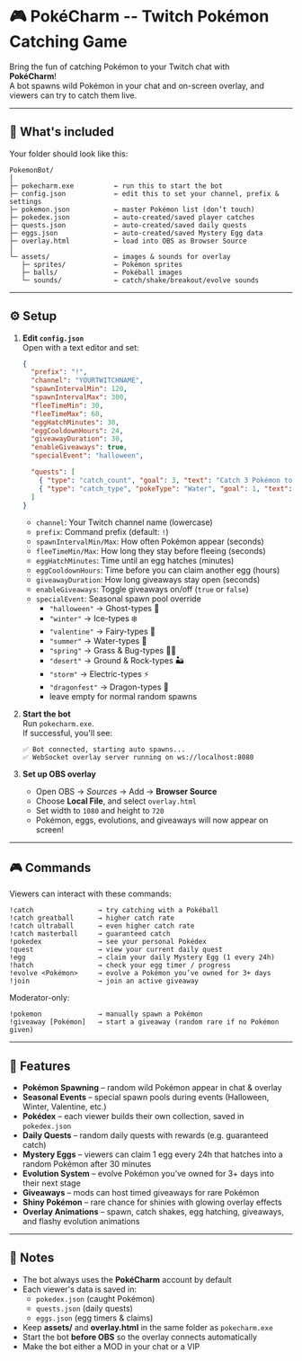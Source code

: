 # 🎮 PokéCharm -- Twitch Pokémon Catching Game

Bring the fun of catching Pokémon to your Twitch chat with  
**PokéCharm**!  
A bot spawns wild Pokémon in your chat and on-screen overlay, and
viewers can try to catch them live.

---

## 📂 What's included

Your folder should look like this:

```
PokemonBot/
│
├─ pokecharm.exe          ← run this to start the bot
├─ config.json            ← edit this to set your channel, prefix & settings
├─ pokemon.json           ← master Pokémon list (don’t touch)
├─ pokedex.json           ← auto-created/saved player catches
├─ quests.json            ← auto-created/saved daily quests
├─ eggs.json              ← auto-created/saved Mystery Egg data
├─ overlay.html           ← load into OBS as Browser Source
│
└─ assets/                ← images & sounds for overlay
   ├─ sprites/            ← Pokémon sprites
   ├─ balls/              ← Pokéball images
   └─ sounds/             ← catch/shake/breakout/evolve sounds
```

---

## ⚙️ Setup

1. **Edit `config.json`**  
   Open with a text editor and set:

   ```json
   {
     "prefix": "!",
     "channel": "YOURTWITCHNAME",
     "spawnIntervalMin": 120,
     "spawnIntervalMax": 300,
     "fleeTimeMin": 30,
     "fleeTimeMax": 60,
     "eggHatchMinutes": 30,
     "eggCooldownHours": 24,
     "giveawayDuration": 30,
     "enableGiveaways": true,
     "specialEvent": "halloween",

     "quests": [
       { "type": "catch_count", "goal": 3, "text": "Catch 3 Pokémon today" },
       { "type": "catch_type", "pokeType": "Water", "goal": 1, "text": "Catch a Water-type Pokémon" }
     ]
   }
   ```

   - `channel`: Your Twitch channel name (lowercase)  
   - `prefix`: Command prefix (default: `!`)  
   - `spawnIntervalMin/Max`: How often Pokémon appear (seconds)  
   - `fleeTimeMin/Max`: How long they stay before fleeing (seconds)  
   - `eggHatchMinutes`: Time until an egg hatches (minutes)  
   - `eggCooldownHours`: Time before you can claim another egg (hours)  
   - `giveawayDuration`: How long giveaways stay open (seconds)  
   - `enableGiveaways`: Toggle giveaways on/off (`true` or `false`)  
   - `specialEvent`: Seasonal spawn pool override  
     - `"halloween"` → Ghost-types 👻  
     - `"winter"` → Ice-types ❄️  
     - `"valentine"` → Fairy-types 💖  
     - `"summer"` → Water-types 🌊  
     - `"spring"` → Grass & Bug-types 🌱🐞  
     - `"desert"` → Ground & Rock-types 🏜️  
     - `"storm"` → Electric-types ⚡  
     - `"dragonfest"` → Dragon-types 🐉  
     - leave empty for normal random spawns  

2. **Start the bot**  
   Run `pokecharm.exe`.  
   If successful, you'll see:

   ```
   ✅ Bot connected, starting auto spawns...
   ✅ WebSocket overlay server running on ws://localhost:8080
   ```

3. **Set up OBS overlay**  
   - Open OBS → *Sources* → Add → **Browser Source**  
   - Choose **Local File**, and select `overlay.html`  
   - Set width to `1080` and height to `720`  
   - Pokémon, eggs, evolutions, and giveaways will now appear on screen!  

---

## 🎮 Commands

Viewers can interact with these commands:

```
!catch                → try catching with a Pokéball
!catch greatball      → higher catch rate
!catch ultraball      → even higher catch rate
!catch masterball     → guaranteed catch
!pokedex              → see your personal Pokédex
!quest                → view your current daily quest
!egg                  → claim your daily Mystery Egg (1 every 24h)
!hatch                → check your egg timer / progress
!evolve <Pokémon>     → evolve a Pokémon you’ve owned for 3+ days
!join                 → join an active giveaway
```

Moderator-only:

```
!pokemon              → manually spawn a Pokémon
!giveaway [Pokémon]   → start a giveaway (random rare if no Pokémon given)
```

---

## 🌟 Features

- **Pokémon Spawning** – random wild Pokémon appear in chat & overlay  
- **Seasonal Events** – special spawn pools during events (Halloween, Winter, Valentine, etc.)  
- **Pokédex** – each viewer builds their own collection, saved in `pokedex.json`  
- **Daily Quests** – random daily quests with rewards (e.g. guaranteed catch)  
- **Mystery Eggs** – viewers can claim 1 egg every 24h that hatches into a random Pokémon after 30 minutes  
- **Evolution System** – evolve Pokémon you’ve owned for 3+ days into their next stage  
- **Giveaways** – mods can host timed giveaways for rare Pokémon  
- **Shiny Pokémon** – rare chance for shinies with glowing overlay effects  
- **Overlay Animations** – spawn, catch shakes, egg hatching, giveaways, and flashy evolution animations  

---

## 🐾 Notes

- The bot always uses the **PokéCharm** account by default  
- Each viewer's data is saved in:
  - `pokedex.json` (caught Pokémon)  
  - `quests.json` (daily quests)  
  - `eggs.json` (egg timers & claims)  
- Keep **assets/** and **overlay.html** in the same folder as `pokecharm.exe`  
- Start the bot **before OBS** so the overlay connects automatically  
- Make the bot either a MOD in your chat or a VIP  
